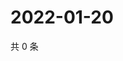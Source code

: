 # 2022-01-20

共 0 条

<!-- BEGIN WEIBO -->
<!-- 最后更新时间 Thu Jan 20 2022 01:17:35 GMT+0800 (China Standard Time) -->

<!-- END WEIBO -->
